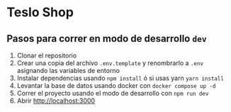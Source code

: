 # Teslo Shop

## Pasos para correr en modo de desarrollo ```dev```

1. Clonar el repositorio
2. Crear una copia del archivo ```.env.template``` y renombrarlo a ```.env``` asignando las variables de entorno
3. Instalar dependencias usando ```npm install``` ó si usas yarn ```yarn install```
4. Levantar la base de datos usando docker con ```docker compose up -d```
5. Correr el proyecto usando el modo de desarrollo con ```npm run dev```
6. Abrir [http://localhost:3000](http://localhost:3000)



